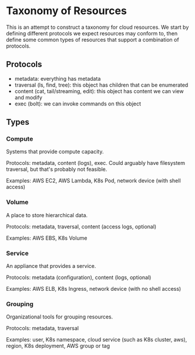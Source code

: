 # Taxonomy of Resources

This is an attempt to construct a taxonomy for cloud resources. We start by defining different protocols we expect resources may conform to, then define some common types of resources that support a combination of protocols.

## Protocols
- metadata: everything has metadata
- traversal (ls, find, tree): this object has children that can be enumerated
- content (cat, tail/streaming, edit): this object has content we can view and modify
- exec (bolt): we can invoke commands on this object

## Types

### Compute

Systems that provide compute capacity.

Protocols: metadata, content (logs), exec. Could arguably have filesystem traversal, but that's probably not feasible.

Examples: AWS EC2, AWS Lambda, K8s Pod, network device (with shell access)

### Volume

A place to store hierarchical data.

Protocols: metadata, traversal, content (access logs, optional)

Examples: AWS EBS, K8s Volume

### Service

An appliance that provides a service.

Protocols: metadata (configuration), content (logs, optional)

Examples: AWS ELB, K8s Ingress, network device (with no shell access)

### Grouping

Organizational tools for grouping resources.

Protocols: metadata, traversal

Examples: user, K8s namespace, cloud service (such as K8s cluster, aws), region, K8s deployment, AWS group or tag

